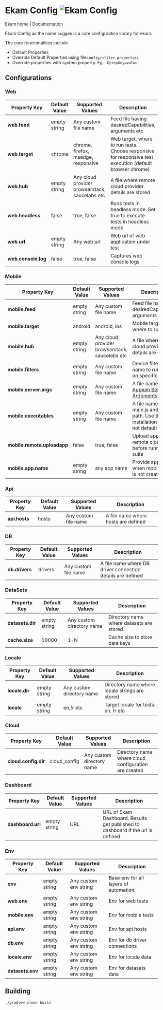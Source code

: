 # Ekam Config ![Ekam Config](https://github.com/testvagrant/ekam-config/actions/workflows/ekam-config.yml/badge.svg)
[Ekam home](https://ekam.testvagrant.ai/) | [Documentation](https://ekam.testvagrant.ai/docs/setup/ekam_setup/)

Ekam Config as the name sugges is a core configuration library for ekam.

The core functionalities include
* Default Properties
* Override Default Properties using file`config/<file>.properties`
* Override properties with system property. Eg: `-DpropKey=value`

## Configurations

### Web
|**Property Key**| **Default Value** | **Supported Values** | **Description** |
|------------|---------------|------------------|--------------|
| **web.feed**   | empty string            | Any custom file name| Feed file having desiredCapabilities, arguments etc|
| **web.target** | chrome | chrome, firefox, msedge, responsive | Web target, where to run tests. Choose responsive for responsive test execution (default browser chrome)|
| **web.hub** | empty string | Any cloud provider browserstack, saucelabs etc| A file where remote cloud provider details are stored | 
|**web.headless**| false| true, false|Runs tests in headless mode. Set true to execute tests in headless mode|
|**web.url**| empty string | Any web url | Web url of web application under test| 
|**web.console.log**| false | true, false| Captures web console logs |

### Mobile
|**Property Key**| **Default Value** | **Supported Values** | **Description** |
|------------|---------------|------------------|--------------|
| **mobile.feed**   | empty string            | Any custom file name| Feed file having desiredCapabilities, arguments etc|
| **mobile.target** | android | android, ios | Mobile target, where to run tests.|
| **mobile.hub** | empty string | Any cloud provider browserstack, saucelabs etc| A file where remote cloud provider details are stored | 
| **mobile.filters** | empty string |Any custom file name | Device filters file name to run tests on specific devices | 
|**mobile.server.args**| empty string | Any custom file name| A file name with [Appium Server Arguments](https://appium.io/docs/en/writing-running-appium/server-args/) |
|**mobile.executables**| empty string | Any custom file name| A file name appium main.js and node path. Use this if the installation path is not default |
|**mobile.remote.uploadapp**| false | true, false | Upload app to remote cloud, before running test suite|
|**mobile.app.name**| empty string | any app name | Provide app name when mobile.feed is not created |

### Api
|**Property Key**| **Default Value** | **Supported Values** | **Description** |
|------------|---------------|------------------|--------------|
| **api.hosts**   | hosts            | Any custom file name| A file name where hosts are defined|

### DB
|**Property Key**| **Default Value** | **Supported Values** | **Description** |
|------------|---------------|------------------|--------------|
| **db.drivers**   | drivers            | Any custom file name| A file name where DB driver connection details are defined|


### DataSets
|**Property Key**| **Default Value** | **Supported Values** | **Description** |
|------------|---------------|------------------|--------------|
| **datasets.dir**   | empty string            | Any custom directory name| Directory name where datasets are stored |
| **cache.size**   | 10000          | 1-N| Cache size to store data keys |

### Locale
|**Property Key**| **Default Value** | **Supported Values** | **Description** |
|------------|---------------|------------------|--------------|
| **locale.dir**   | empty string            | Any custom directory name| Directory name where locale strings are stored |
| **locale**   | empty string          | en,fr etc| Target locale for tests. en, fr etc |

### Cloud
|**Property Key**| **Default Value** | **Supported Values** | **Description** |
|------------|---------------|------------------|--------------|
| **cloud.config.dir**   | cloud_config            | Any custom directory name| Directory name where cloud configuration are created|

### Dashboard
|**Property Key**| **Default Value** | **Supported Values** | **Description** |
|------------|---------------|------------------|--------------|
| **dashboard.url**   | empty string            | URL| URL of Ekam Dashboard. Results get published to dashboard if the url is defined |

### Env
|**Property Key**| **Default Value** | **Supported Values** | **Description** |
|------------|---------------|------------------|--------------|
| **env**   | empty string            | Any custom env string| Base env for all layers of automation. |
| **web.env**   | empty string            | Any custom env string| Env for web tests |
| **mobile.env**   | empty string            | Any custom env string| Env for mobile tests |
| **api.env**   | empty string            | Any custom env string| Env for api hosts |
| **db.env**   | empty string            | Any custom env string| Env for db driver connections |
| **locale.env**   | empty string            | Any custom env string| Env for locale data |
| **datasets.env**   | empty string            | Any custom env string| Env for datasets data |

## Building

```shell
./gradlew clean build
```

